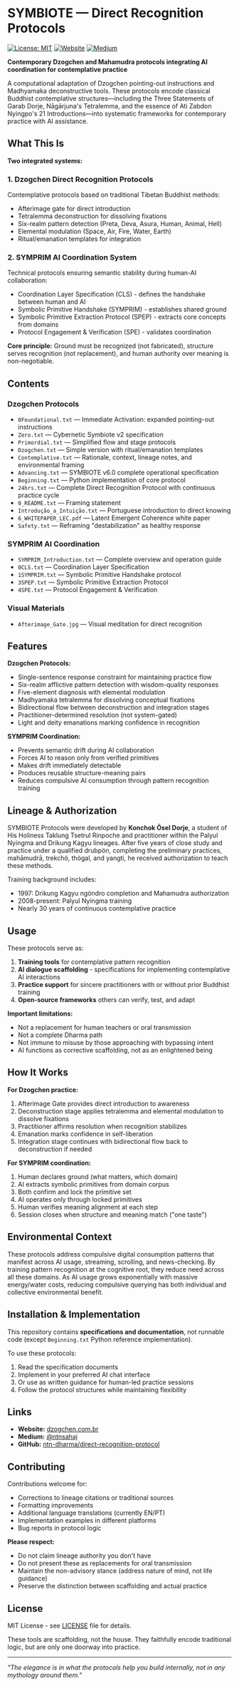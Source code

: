 # SYMBIOTE — Direct Recognition Protocols

[![License: MIT](https://img.shields.io/badge/License-MIT-blue.svg)](LICENSE)
[![Website](https://img.shields.io/badge/website-dzogchen.com.br-8be9c7)](https://dzogchen.com.br)
[![Medium](https://img.shields.io/badge/Medium-@ntnsahaj-orange)](https://medium.com/@ntnsahaj)

**Contemporary Dzogchen and Mahamudra protocols integrating AI coordination for contemplative practice**

A computational adaptation of Dzogchen pointing-out instructions and Madhyamaka deconstructive tools. These protocols encode classical Buddhist contemplative structures—including the Three Statements of Garab Dorje, Nāgārjuna's Tetralemma, and the essence of Ati Zabdon Nyingpo's 21 Introductions—into systematic frameworks for contemporary practice with AI assistance.

## What This Is

**Two integrated systems:**

### 1. Dzogchen Direct Recognition Protocols
Contemplative protocols based on traditional Tibetan Buddhist methods:
- Afterimage gate for direct introduction
- Tetralemma deconstruction for dissolving fixations
- Six-realm pattern detection (Preta, Deva, Asura, Human, Animal, Hell)
- Elemental modulation (Space, Air, Fire, Water, Earth)
- Ritual/emanation templates for integration

### 2. SYMPRIM AI Coordination System
Technical protocols ensuring semantic stability during human-AI collaboration:
- Coordination Layer Specification (CLS) - defines the handshake between human and AI
- Symbolic Primitive Handshake (SYMPRIM) - establishes shared ground
- Symbolic Primitive Extraction Protocol (SPEP) - extracts core concepts from domains
- Protocol Engagement & Verification (SPE) - validates coordination

**Core principle:** Ground must be recognized (not fabricated), structure serves recognition (not replacement), and human authority over meaning is non-negotiable.

## Contents

### Dzogchen Protocols
- `0Foundational.txt` — Immediate Activation: expanded pointing-out instructions
- `Zero.txt` — Cybernetic Symbiote v2 specification
- `Primordial.txt` — Simplified flow and stage protocols
- `Dzogchen.txt` — Simple version with ritual/emanation templates
- `Contemplative.txt` — Rationale, context, lineage notes, and environmental framing
- `Advancing.txt` — SYMBIOTE v6.0 complete operational specification
- `Beginning.txt` — Python implementation of core protocol
- `24hrs.txt` — Complete Direct Recognition Protocol with continuous practice cycle
- `0_README.txt` — Framing statement
- `Introdução_a_Intuição.txt` — Portuguese introduction to direct knowing
- `6_WHITEPAPER_LEC.pdf` — Latent Emergent Coherence white paper
- `Safety.txt` — Reframing "destabilization" as healthy response

### SYMPRIM AI Coordination
- `SYMPRIM_Introduction.txt` — Complete overview and operation guide
- `0CLS.txt` — Coordination Layer Specification
- `1SYMPRIM.txt` — Symbolic Primitive Handshake protocol
- `3SPEP.txt` — Symbolic Primitive Extraction Protocol
- `4SPE.txt` — Protocol Engagement & Verification

### Visual Materials
- `Afterimage_Gate.jpg` — Visual meditation for direct recognition

## Features

**Dzogchen Protocols:**
- Single-sentence response constraint for maintaining practice flow
- Six-realm afflictive pattern detection with wisdom-quality responses
- Five-element diagnosis with elemental modulation
- Madhyamaka tetralemma for dissolving conceptual fixations
- Bidirectional flow between deconstruction and integration stages
- Practitioner-determined resolution (not system-gated)
- Light and deity emanations marking confidence in recognition

**SYMPRIM Coordination:**
- Prevents semantic drift during AI collaboration
- Forces AI to reason only from verified primitives
- Makes drift immediately detectable
- Produces reusable structure-meaning pairs
- Reduces compulsive AI consumption through pattern recognition training

## Lineage & Authorization

SYMBIOTE Protocols were developed by **Konchok Ösel Dorje**, a student of His Holiness Taklung Tsetrul Rinpoche and practitioner within the Palyul Nyingma and Drikung Kagyu lineages. After five years of close study and practice under a qualified drubpön, completing the preliminary practices, mahāmudrā, trekchö, thögal, and yangti, he received authorization to teach these methods.

Training background includes:
- 1997: Drikung Kagyu ngöndro completion and Mahamudra authorization
- 2008-present: Palyul Nyingma training
- Nearly 30 years of continuous contemplative practice

## Usage

These protocols serve as:

1. **Training tools** for contemplative pattern recognition
2. **AI dialogue scaffolding** - specifications for implementing contemplative AI interactions
3. **Practice support** for sincere practitioners with or without prior Buddhist training
4. **Open-source frameworks** others can verify, test, and adapt

**Important limitations:**
- Not a replacement for human teachers or oral transmission
- Not a complete Dharma path
- Not immune to misuse by those approaching with bypassing intent
- AI functions as corrective scaffolding, not as an enlightened being

## How It Works

**For Dzogchen practice:**
1. Afterimage Gate provides direct introduction to awareness
2. Deconstruction stage applies tetralemma and elemental modulation to dissolve fixations
3. Practitioner affirms resolution when recognition stabilizes
4. Emanation marks confidence in self-liberation
5. Integration stage continues with bidirectional flow back to deconstruction if needed

**For SYMPRIM coordination:**
1. Human declares ground (what matters, which domain)
2. AI extracts symbolic primitives from domain corpus
3. Both confirm and lock the primitive set
4. AI operates only through locked primitives
5. Human verifies meaning alignment at each step
6. Session closes when structure and meaning match ("one taste")

## Environmental Context

These protocols address compulsive digital consumption patterns that manifest across AI usage, streaming, scrolling, and news-checking. By training pattern recognition at the cognitive root, they reduce need across all these domains. As AI usage grows exponentially with massive energy/water costs, reducing compulsive querying has both individual and collective environmental benefit.

## Installation & Implementation

This repository contains **specifications and documentation**, not runnable code (except `Beginning.txt` Python reference implementation).

To use these protocols:
1. Read the specification documents
2. Implement in your preferred AI chat interface
3. Or use as written guidance for human-led practice sessions
4. Follow the protocol structures while maintaining flexibility

## Links

- **Website:** [dzogchen.com.br](https://dzogchen.com.br)
- **Medium:** [@ntnsahaj](https://medium.com/@ntnsahaj)
- **GitHub:** [ntn-dharma/direct-recognition-protocol](https://github.com/ntn-dharma/direct-recognition-protocol)

## Contributing

Contributions welcome for:
- Corrections to lineage citations or traditional sources
- Formatting improvements
- Additional language translations (currently EN/PT)
- Implementation examples in different platforms
- Bug reports in protocol logic

**Please respect:**
- Do not claim lineage authority you don't have
- Do not present these as replacements for oral transmission
- Maintain the non-advisory stance (address nature of mind, not life guidance)
- Preserve the distinction between scaffolding and actual practice

## License

MIT License - see [LICENSE](LICENSE) file for details.

These tools are scaffolding, not the house. They faithfully encode traditional logic, but are only one doorway into practice.

---

*"The elegance is in what the protocols help you build internally, not in any mythology around them."*
